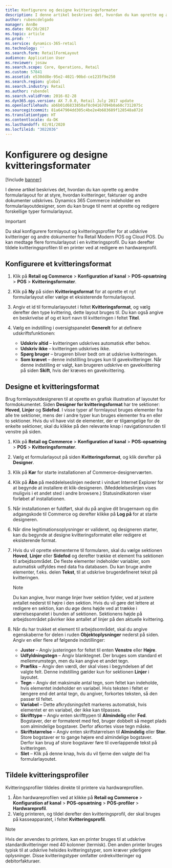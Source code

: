 ```yaml
---
title: Konfigurere og designe kvitteringsformater
description: I denne artikel beskrives det, hvordan du kan oprette og ændre formularlayout for at styre, hvordan kvitteringer, fakturaer og andre dokumenter udskrives. Dynamics 365 Commerce indeholder en formularlayoutdesigner, som du kan bruge til nemt at oprette og redigere forskellige typer formularlayout.
author: rubencdelgado
manager: AnnBe
ms.date: 06/20/2017
ms.topic: article
ms.prod: ''
ms.service: dynamics-365-retail
ms.technology: ''
ms.search.form: RetailFormLayout
audience: Application User
ms.reviewer: josaw
ms.search.scope: Core, Operations, Retail
ms.custom: 57841
ms.assetid: e530dd8e-95e2-4021-90bd-ce1235f9e250
ms.search.region: global
ms.search.industry: Retail
ms.author: rubendel
ms.search.validFrom: 2016-02-28
ms.dyn365.ops.version: AX 7.0.0, Retail July 2017 update
ms.openlocfilehash: ab6b01d6833850af8c04167d94b0a60c7312075c
ms.sourcegitcommit: 81a647904dd305c4be2e4b683689f128548a872d
ms.translationtype: HT
ms.contentlocale: da-DK
ms.lasthandoff: 02/01/2020
ms.locfileid: "3022036"
---
```

# <a name="set-up-and-design-receipt-formats"></a>Konfigurere og designe kvitteringsformater

[!include [banner](includes/banner.md)]

I denne artikel beskrives det, hvordan du kan oprette og ændre formularlayout for at styre, hvordan kvitteringer, fakturaer og andre dokumenter udskrives. Dynamics 365 Commerce indeholder en formularlayoutdesigner, som du kan bruge til nemt at oprette og redigere forskellige typer formularlayout.

> [!IMPORTANT]
> Du skal konfigurere formlayout og kvitteringsprofiler for at udskrive kvitteringer og andre dokumenter fra Retail Modern POS og Cloud POS. Du kan medtage flere formularlayout i en kvitteringsprofil. Du kan derefter tildele kvitteringsprofilen til en printer ved at redigere en hardwareprofil.

## <a name="set-up-a-receipt-format"></a>Konfigurere et kvitteringsformat

1. Klik på **Retail og Commerce** &gt; **Konfiguration af kanal** &gt; **POS-opsætning** &gt; **POS** &gt; **Kvitteringsformater**.
2. Klik på **Ny** på siden **Kvitteringsformat** for at oprette et nyt formularlayout eller vælge et eksisterende formularlayout.
3. Angiv et id til formularlayoutet i feltet **Kvitteringsformat**, og vælg derefter den type kvittering, dette layout bruges til. Du kan også angive en beskrivelse af og et kort navn til kvitteringen i feltet **Titel**.
4. Vælg en indstilling i oversigtspanelet **Generelt** for at definere udskriftsfunktionen:

    - **Udskriv altid** – kvitteringen udskrives automatisk efter behov.
    - **Udskriv ikke** – kvitteringen udskrives ikke.
    - **Spørg bruger** – brugeren bliver bedt om at udskrive kvitteringen.
    - **Som krævet** – denne indstilling bruges kun til gavekvitteringer. Når denne indstilling er valgt, kan brugeren udskrive en gavekvittering på siden **Skift**, hvis der kræves en gavekvittering.

## <a name="design-a-receipt-format"></a>Designe et kvitteringsformat

Brug formlayoutdesigneren til at oprette en grafisk illustration af layoutet for formdokumentet. Siden **Designer for kvitteringsformat** har tre sektioner: **Hoved**, **Linjer** og **Sidefod**. I visse typer af formlayout bruges elementer fra alle tre sektioner, mens der i andre typer kun bruges elementer fra en eller to sektioner. Hvis du vil have vist de elementer, der er tilgængelige for de enkelte sektioner, skal du klikke på den relevante knap i navigationsruden til venstre på siden.

1. Klik på **Retail og Commerce** &gt; **Konfiguration af kanal** &gt; **POS-opsætning** &gt; **POS** &gt; **Kvitteringsformater**.
2. Vælg et formularlayout på siden **Kvitteringsformat**, og klik derefter på **Designer**.
3. Klik på **Kør** for starte installationen af Commerce-designerværten.
4. Klik på **Åbn** på meddelelseslinjen nederst i vinduet Internet Explorer for at begynde at installere ét klik-designeren. (Meddelelseslinjen vises muligvis i et andet sted i andre browsere.) Statusindikatoren viser forløbet af installationen.
5. Når installationen er fuldført, skal du på angive dit brugernavn og din adgangskode til Commerce og derefter klikke på **Log på** for at starte designeren.
6. Når dine legitimationsoplysninger er valideret, og designeren starter, kan du begynde at designe kvitteringsformatet eller redigere et eksisterende format.
7. Hvis du vil oprette elementerne til formularen, skal du vælge sektionen **Hoved**, **Linjer** eller **Sidefod** og derefter trække et element fra sektionen til arbejdsområdet. De fleste elementer indeholder variabler, som automatisk udfyldes med data fra databasen. Du kan bruge andre elementer, f.eks. delen **Tekst**, til at udskrive brugerdefineret tekst på kvitteringen.

    > [!NOTE]
    > Du kan angive, hvor mange linjer hver sektion fylder, ved at justere antallet nederst til højre i den sektion. Hvis du vil gøre det lettere at redigere en sektion, kan du øge dens højde ved at trække i størrelsespanelet i bunden af sektionen. Sektionens højde på arbejdsområdet påvirker ikke antallet af linjer på den aktuelle kvittering.

8. Når du har trukket et element til arbejdsområdet, skal du angive egenskaberne for delen i ruden **Objektoplysninger** nederst på siden. Angiv en eller flere af følgende indstillinger:

    - **Juster** – Angiv justeringen for feltet til enten **Venstre** eller **Højre**.
    - **Udfyldningstegn** – Angiv blanktegnet. Der bruges som standard et mellemrumstegn, men du kan angive et andet tegn.
    - **Præfiks** – Angiv den værdi, der skal vises i begyndelsen af det valgte felt. Denne indstilling gælder kun for sektionen **Linjer** i layoutet.
    - **Tegn** – Angiv det maksimale antal tegn, som feltet kan indeholde, hvis elementet indeholder en variabel. Hvis teksten i feltet er længere end det antal tegn, du angiver, forkortes teksten, så den passer til feltet.
    - **Variabel** – Dette afkrydsningsfelt markeres automatisk, hvis elementet er en variabel, der ikke kan tilpasses.
    - **Skrifttype** – Angiv enten skrifttypen til **Almindelig** eller **Fed**. Bogstaver, der er formateret med fed, bruger dobbelt så meget plads som almindelige bogstaver. Derfor afkortes visse tegn måske.
    - **Skriftstørrelse** – Angiv enten skriftstørrelsen til **Almindelig** eller **Stor**. Store bogstaver er to gange højere end almindelige bogstaver. Derfor kan brug af store bogstaver føre til overlappende tekst på kvitteringen.
    - **Slet** – Klik på denne knap, hvis du vil fjerne den valgte del fra formularlayoutet.

## <a name="assign-receipt-profiles"></a>Tildele kvitteringsprofiler

Kvitteringsprofiler tildeles direkte til printere via hardwareprofilen.

1. Åbn hardwareprofilen ved at klikke på **Retail og Commerce** &gt; **Konfiguration af kanal** &gt; **POS-opsætning** &gt; **POS-profiler** &gt; **Hardwareprofil**.
2. Vælg printeren, og tildel derefter den kvitteringsprofil, der skal bruges på kasseapparatet, i feltet **Kvitteringsprofil**.

> [!NOTE]
> Hvis der anvendes to printere, kan en printer bruges til at udskrive standardkvitteringer med 40 kolonner (termisk). Den anden printer bruges typisk til at udskrive helsides kvitteringstyper, som kræver yderligere oplysninger. Disse kvitteringstyper omfatter ordrekvitteringer og debitorfakturaer.
